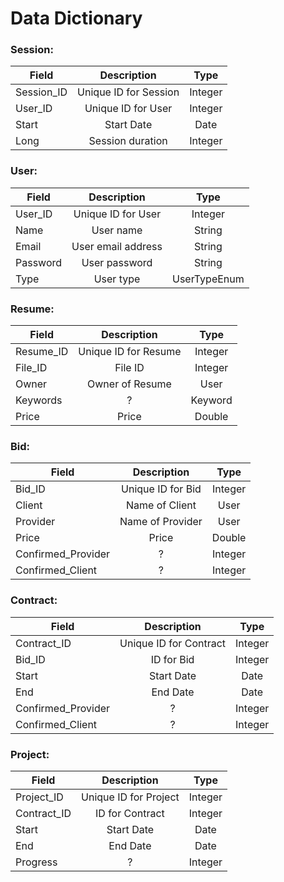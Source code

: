 
# Data Dictionary

### Session:
| Field   |      Description      |  Type |
|----------|:-------------:|:------:|
| Session_ID |  Unique ID for Session |   Integer   |
| User_ID | Unique ID for User |   Integer   |
| Start |    Start Date   |   Date   |
| Long | Session duration |   Integer   

### User:
| Field   |      Description      |  Type |
|----------|:-------------:|:------:|
| User_ID | Unique ID for User |   Integer   |
| Name | User name |   String   |
| Email |    User email address   |   String   |
| Password |    User password   |   String   |
| Type | User type |    UserTypeEnum   

### Resume:
| Field   |      Description      |  Type |
|----------|:-------------:|:------:|
| Resume_ID | Unique ID for Resume |   Integer   |
| File_ID | File ID |   Integer   |
| Owner |    Owner of Resume   |   User   |
| Keywords |    ?   |   Keyword   |
| Price | Price |    Double  

### Bid:
| Field   |      Description      |  Type |
|----------|:-------------:|:------:|
|  Bid_ID | Unique ID for Bid |   Integer   |
| Client | Name of Client |   User   |
| Provider |    Name of Provider   |   User   |
| Price |    Price   |   Double   |
| Confirmed_Provider |    ?   |   Integer   |
| Confirmed_Client | ? |    Integer 

### Contract:
| Field   |      Description      |  Type |
|----------|:-------------:|:------:|
|  Contract_ID | Unique ID for Contract |   Integer   |
| Bid_ID | ID for Bid |   Integer   |
| Start |    Start Date   |   Date   |
| End |    End Date   |   Date   |
| Confirmed_Provider |    ?   |   Integer   |
| Confirmed_Client | ? |    Integer 

### Project:
| Field   |      Description      |  Type |
|----------|:-------------:|:------:|
|  Project_ID | Unique ID for Project |   Integer   |
| Contract_ID | ID for Contract |   Integer   |
| Start |    Start Date   |   Date   |
| End |    End Date   |   Date   |
| Progress |    ?   |   Integer   




